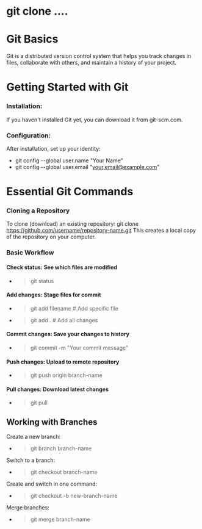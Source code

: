 # git clone ....
# Git Basics
Git is a distributed version control system that helps you track changes in files, collaborate with others, and maintain a history of your project.

# Getting Started with Git

### Installation:
If you haven't installed Git yet, you can download it from git-scm.com.
### Configuration:
After installation, set up your identity:

- git config --global user.name "Your Name"
- git config --global user.email "your.email@example.com"


# Essential Git Commands
### Cloning a Repository
To clone (download) an existing repository:
git clone https://github.com/username/repository-name.git
This creates a local copy of the repository on your computer.


### Basic Workflow

#### Check status: See which files are modified
- > git status

#### Add changes: Stage files for commit
- > git add filename    # Add specific file
- > git add .           # Add all changes

#### Commit changes: Save your changes to history
- > git commit -m "Your commit message"

#### Push changes: Upload to remote repository
- > git push origin branch-name

#### Pull changes: Download latest changes
- > git pull


## Working with Branches

Create a new branch:
- > git branch branch-name

Switch to a branch:
- > git checkout branch-name

Create and switch in one command:
- > git checkout -b new-branch-name

Merge branches:
- > git merge branch-name
